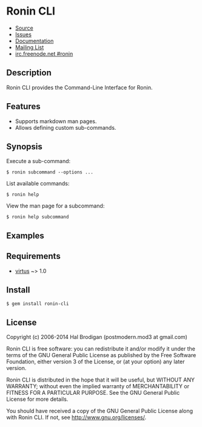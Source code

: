 # Ronin CLI

* [Source](https://github.com/ronin-ruby/ronin-cli)
* [Issues](https://github.com/ronin-ruby/ronin-cli/issues)
* [Documentation](http://ronin-ruby.github.io/docs/ronin-cli/frames)
* [Mailing List](https://groups.google.com/group/ronin-ruby)
* [irc.freenode.net #ronin](http://ronin-ruby.github.com/irc/)

## Description

Ronin CLI provides the Command-Line Interface for Ronin.

## Features

* Supports markdown man pages.
* Allows defining custom sub-commands.

## Synopsis

Execute a sub-command:

    $ ronin subcommand --options ...

List available commands:

    $ ronin help

View the man page for a subcommand:

    $ ronin help subcommand

## Examples

## Requirements

* [virtus] ~> 1.0

## Install

    $ gem install ronin-cli

## License

Copyright (c) 2006-2014 Hal Brodigan (postmodern.mod3 at gmail.com)

Ronin CLI is free software: you can redistribute it and/or modify
it under the terms of the GNU General Public License as published by
the Free Software Foundation, either version 3 of the License, or
(at your option) any later version.

Ronin CLI is distributed in the hope that it will be useful,
but WITHOUT ANY WARRANTY; without even the implied warranty of
MERCHANTABILITY or FITNESS FOR A PARTICULAR PURPOSE.  See the
GNU General Public License for more details.

You should have received a copy of the GNU General Public License
along with Ronin CLI.  If not, see <http://www.gnu.org/licenses/>.

[virtus]: https://github.com/solnic/virtus#readme
